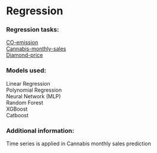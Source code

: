 # Regression

### Regression tasks:

[CO-emission](https://github.com/sil123456/Regression/tree/main/CO-emission)
<br>[Cannabis-monthly-sales](https://github.com/sil123456/Regression/tree/main/Cannabis-monthly-sales)
<br>[Diamond-price](https://github.com/sil123456/Regression/tree/main/Diamond-price)

### Models used:
Linear Regression
<br>Polynomial Regression
<br>Neural Network (MLP)
<br>Random Forest
<br>XGBoost
<br>Catboost

### Additional information:
Time series is applied in Cannabis monthly sales prediction
